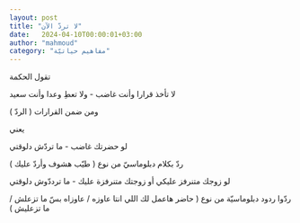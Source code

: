 ```yaml
---
layout: post
title: "لا تردّ الآن"
date:   2024-04-10T00:00:01+03:00
author: "mahmoud"
category: "مفاهيم حياتيّة"
---
```



تقول الحكمة

لا تأخذ قرارا وأنت غاضب - ولا تعطِ وعدا وأنت سعيد




ومن ضمن القرارات ( الردّ )




يعني

لو حضرتك غاضب - ما تردّش دلوقتي

ردّ بكلام دبلوماسيّ من نوع ( طيّب هشوف وأردّ عليك )




لو زوجك متنرفز عليكي أو زوجتك متنرفزة عليك - ما ترددّوش
دلوقتي

ردّوا ردود دبلوماسيّة من نوع ( حاضر هاعمل لك اللي انتا
عاوزه / عاوزاه بسّ ما تزعلش / ما تزعليش )

